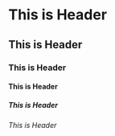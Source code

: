 # This is <Header1> Header
## This is <Header2> Header
### This is <Header3> Header
#### This is <Header4> Header
##### This is <Header5> Header
###### This is <Header6> Header

